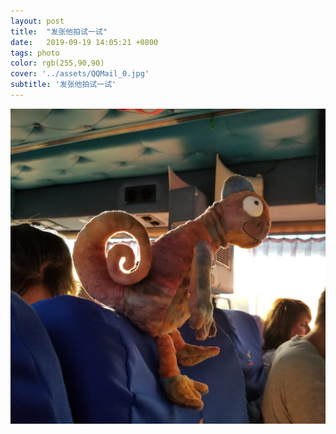 ```yaml
---
layout: post
title:  "发张他拍试一试"
date:   2019-09-19 14:05:21 +0800
tags: photo
color: rgb(255,90,90)
cover: '../assets/QQMail_0.jpg'
subtitle: '发张他拍试一试'
---
```



<img src="/assets/QQMail_0.jpg" alt="tapai" style="zoom:100%;" />